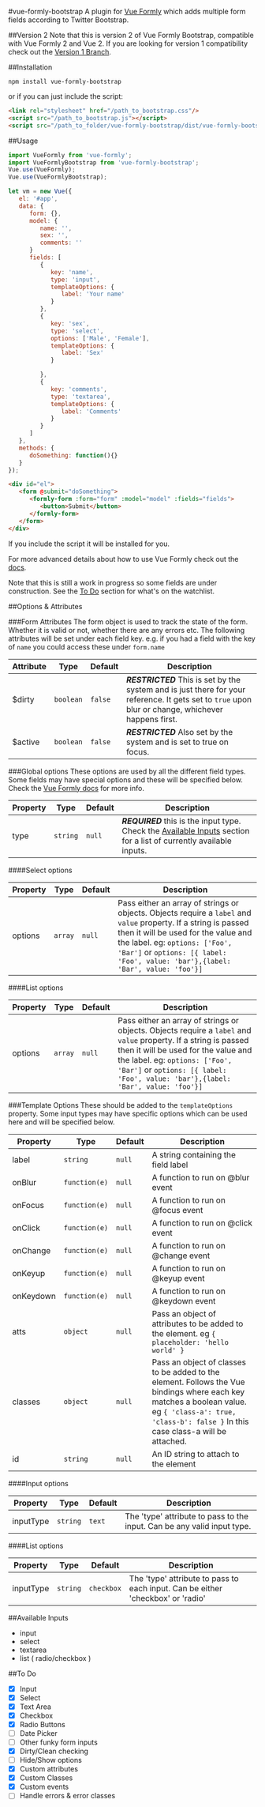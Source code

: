 #vue-formly-bootstrap
A plugin for [Vue Formly](https://github.com/matt-sanders/vue-formly) which adds multiple form fields according to Twitter Bootstrap.

##Version 2
Note that this is version 2 of Vue Formly Bootstrap, compatible with Vue Formly 2 and Vue 2. If you are looking for version 1 compatibility check out the [Version 1 Branch](https://github.com/formly-js/vue-formly-bootstrap/tree/1.0).

##Installation
```
npm install vue-formly-bootstrap
```
or if you can just include the script:
```html
<link rel="stylesheet" href="/path_to_bootstrap.css"/>
<script src="/path_to_bootstrap.js"></script>
<script src="/path_to_folder/vue-formly-bootstrap/dist/vue-formly-bootstrap.min.js"></script>
```

##Usage
```js
import VueFormly from 'vue-formly';
import VueFormlyBootstrap from 'vue-formly-bootstrap';
Vue.use(VueFormly);
Vue.use(VueFormlyBootstrap);

let vm = new Vue({
   el: '#app',
   data: {
      form: {},
      model: {
         name: '',
         sex: '',
         comments: ''
      }
      fields: [
         {
            key: 'name',
            type: 'input',
            templateOptions: {
               label: 'Your name'
            }
         },
         {
            key: 'sex',
            type: 'select',
            options: ['Male', 'Female'],            
            templateOptions: {
               label: 'Sex'
            }

         },
         {
            key: 'comments',
            type: 'textarea',
            templateOptions: {
               label: 'Comments'
            }
         }
      ]
   },
   methods: {
      doSomething: function(){}
   }
});
```
```html
<div id="el">
   <form @submit="doSomething">
      <formly-form :form="form" :model="model" :fields="fields">
         <button>Submit</button>
      </formly-form>
   </form>
</div>
```
If you include the script it will be installed for you.

For more advanced details about how to use Vue Formly check out the [docs](https://www.gitbook.com/book/matt-sanders/vue-formly/content/v/2.0).

Note that this is still a work in progress so some fields are under construction. See the [To Do](#to-do) section for what's on the watchlist.

##Options & Attributes

###Form Attributes
The form object is used to track the state of the form. Whether it is valid or not, whether there are any errors etc. The following attributes will be set under each field key. e.g. if you had a field with the key of `name` you could access these under `form.name`

| Attribute | Type | Default | Description |
| --- | --- | --- | --- |
| $dirty | `boolean` | `false` | ***RESTRICTED*** This is set by the system and is just there for your reference. It gets set to `true` upon blur or change, whichever happens first. |
| $active | `boolean` | `false` | ***RESTRICTED*** Also set by the system and is set to true on focus. |

###Global options
These options are used by all the different field types. Some fields may have special options and these will be specified below. Check the [Vue Formly docs](https://matt-sanders.gitbooks.io/vue-formly/content/v/2.0/) for more info.

| Property | Type | Default | Description |
| --- | --- | --- | --- |
| type | `string` | `null` | ***REQUIRED*** this is the input type. Check the [Available Inputs](#available-inputs) section for a list of currently available inputs.

####Select options

| Property | Type | Default | Description |
| --- | --- | --- | --- |
| options | `array` | `null` | Pass either an array of strings or objects. Objects require a `label` and `value` property. If a string is passed then it will be used for the value and the label. eg: `options: ['Foo', 'Bar']` or `options: [{ label: 'Foo', value: 'bar'},{label: 'Bar', value: 'foo'}]` |

####List options

| Property | Type | Default | Description |
| --- | --- | --- | --- |
| options | `array` | `null` | Pass either an array of strings or objects. Objects require a `label` and `value` property. If a string is passed then it will be used for the value and the label. eg: `options: ['Foo', 'Bar']` or `options: [{ label: 'Foo', value: 'bar'},{label: 'Bar', value: 'foo'}]` |

###Template Options
These should be added to the `templateOptions` property. Some input types may have specific options which can be used here and will be specified below.

| Property | Type | Default | Description |
| --- | --- | --- | --- |
| label | `string` | `null` | A string containing the field label |
| onBlur | `function(e)` | `null` | A function to run on @blur event |
| onFocus | `function(e)` | `null` | A function to run on @focus event |
| onClick | `function(e)` | `null` | A function to run on @click event |
| onChange | `function(e)` | `null` | A function to run on @change event |
| onKeyup | `function(e)` | `null` | A function to run on @keyup event |
| onKeydown | `function(e)` | `null` | A function to run on @keydown event |
| atts | `object` | `null` | Pass an object of attributes to be added to the element. eg `{ placeholder: 'hello world' }` |
| classes | `object` | `null` | Pass an object of classes to be added to the element. Follows the Vue bindings where each key matches a boolean value. eg `{ 'class-a': true, 'class-b': false }` In this case class-a will be attached. |
| id | `string` | `null` | An ID string to attach to the element |

####Input options

| Property | Type | Default | Description |
| --- | --- | --- | --- |
| inputType | `string` | `text` | The 'type' attribute to pass to the input. Can be any valid input type. |

####List options

| Property | Type | Default | Description |
| --- | --- | --- | --- |
| inputType | `string` | `checkbox` | The 'type' attribute to pass to each input. Can be either 'checkbox' or 'radio' | 


##Available Inputs
* input
* select
* textarea
* list ( radio/checkbox )

##To Do
* [x] Input
* [x] Select
* [x] Text Area
* [x] Checkbox
* [x] Radio Buttons
* [ ] Date Picker
* [ ] Other funky form inputs
* [x] Dirty/Clean checking
* [ ] Hide/Show options
* [x] Custom attributes
* [x] Custom Classes
* [x] Custom events
* [ ] Handle errors & error classes
